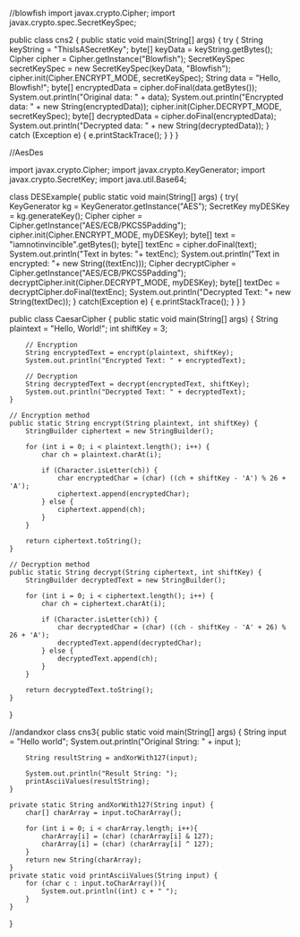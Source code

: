 //blowfish
import javax.crypto.Cipher;
import javax.crypto.spec.SecretKeySpec;

public class cns2 {
    public static void main(String[] args) {
            try {
                String keyString = "ThisIsASecretKey";
                byte[] keyData = keyString.getBytes();
                Cipher cipher = Cipher.getInstance("Blowfish");
                SecretKeySpec secretKeySpec = new SecretKeySpec(keyData, "Blowfish");
                cipher.init(Cipher.ENCRYPT_MODE, secretKeySpec);
                String data = "Hello, Blowfish!";
                byte[] encryptedData = cipher.doFinal(data.getBytes());
                System.out.println("Original data: " + data);
                System.out.println("Encrypted data: " + new String(encryptedData));
                cipher.init(Cipher.DECRYPT_MODE, secretKeySpec);
                byte[] decryptedData = cipher.doFinal(encryptedData);
                System.out.println("Decrypted data: " + new String(decryptedData));
            } catch (Exception e) {
                e.printStackTrace();
            }
        }
    }

//AesDes

import javax.crypto.Cipher;
import javax.crypto.KeyGenerator;
import javax.crypto.SecretKey;
import java.util.Base64;


class DESExample{
    public static void main(String[] args) {
        try{
            KeyGenerator kg = KeyGenerator.getInstance("AES");
            SecretKey myDESKey = kg.generateKey();
            Cipher cipher =     Cipher.getInstance("AES/ECB/PKCS5Padding");
            cipher.init(Cipher.ENCRYPT_MODE, myDESKey);
            byte[] text = "iamnotinvincible".getBytes();
            byte[] textEnc = cipher.doFinal(text);
            System.out.println("Text in bytes: "+ textEnc);
            System.out.println("Text in encrypted: "+ new String((textEnc)));
            Cipher decryptCipher = Cipher.getInstance("AES/ECB/PKCS5Padding");
            decryptCipher.init(Cipher.DECRYPT_MODE, myDESKey);
            byte[] textDec = decryptCipher.doFinal(textEnc);
            System.out.println("Decrypted Text: "+ new String(textDec));
    }
        catch(Exception e) {
            e.printStackTrace();
        }
    }
}

public class CaesarCipher {
    public static void main(String[] args) {
        String plaintext = "Hello, World!";
        int shiftKey = 3;

        // Encryption
        String encryptedText = encrypt(plaintext, shiftKey);
        System.out.println("Encrypted Text: " + encryptedText);

        // Decryption
        String decryptedText = decrypt(encryptedText, shiftKey);
        System.out.println("Decrypted Text: " + decryptedText);
    }

    // Encryption method
    public static String encrypt(String plaintext, int shiftKey) {
        StringBuilder ciphertext = new StringBuilder();

        for (int i = 0; i < plaintext.length(); i++) {
            char ch = plaintext.charAt(i);

            if (Character.isLetter(ch)) {
                char encryptedChar = (char) ((ch + shiftKey - 'A') % 26 + 'A');
                ciphertext.append(encryptedChar);
            } else {
                ciphertext.append(ch);
            }
        }

        return ciphertext.toString();
    }

    // Decryption method
    public static String decrypt(String ciphertext, int shiftKey) {
        StringBuilder decryptedText = new StringBuilder();

        for (int i = 0; i < ciphertext.length(); i++) {
            char ch = ciphertext.charAt(i);

            if (Character.isLetter(ch)) {
                char decryptedChar = (char) ((ch - shiftKey - 'A' + 26) % 26 + 'A');
                decryptedText.append(decryptedChar);
            } else {
                decryptedText.append(ch);
            }
        }

        return decryptedText.toString();
    }
}



//andandxor
class cns3{
    public static void main(String[] args) {
        String input = "Hello world";
        System.out.println("Original String: " + input );

        String resultString = andXorWith127(input);

        System.out.println("Result String: ");
        printAsciiValues(resultString);
    }

    private static String andXorWith127(String input) {
        char[] charArray = input.toCharArray();

        for (int i = 0; i < charArray.length; i++){
            charArray[i] = (char) (charArray[i] & 127);
            charArray[i] = (char) (charArray[i] ^ 127);
        }
        return new String(charArray);
    }
    private static void printAsciiValues(String input) {
        for (char c : input.toCharArray()){
            System.out.println((int) c + " ");
        }
    }
}




